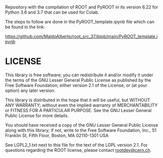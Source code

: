 Repository with the compilation of ROOT and PyROOT in its version 6.22 for Python 3.6 and 3.7 that can be used for Colab. 


The steps to follow are done in the PyROOT_template.ipynb file which can be found in the link:  

https://github.com/MaldoAlberto/root_src_37/blob/main/PyROOT_template.ipynb


# LICENSE

This library is free software; you can redistribute it and/or
modify it under the terms of the GNU Lesser General Public
License as published by the Free Software Foundation; either
version 2.1 of the License, or (at your option) any later version.

This library is distributed in the hope that it will be useful,
but WITHOUT ANY WARRANTY; without even the implied warranty of
MERCHANTABILITY or FITNESS FOR A PARTICULAR PURPOSE.  See the GNU
Lesser General Public License for more details.

You should have received a copy of the GNU Lesser General Public
License along with this library; if not, write to the Free Software
Foundation, Inc., 51 Franklin St, Fifth Floor, Boston, MA  02110-1301  USA

See LGPL2_1.txt next to this file for the text of the LGPL version 2.1.
For questions regarding the ROOT license, please contact rootdev@cern.ch.
